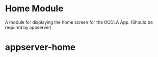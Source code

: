 # Home Module
A module for displaying the home screen for the OCDLA App. (Should be required by appserver)
# appserver-home
